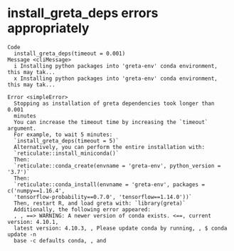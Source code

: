 # install_greta_deps errors appropriately

    Code
      install_greta_deps(timeout = 0.001)
    Message <cliMessage>
      i Installing python packages into 'greta-env' conda environment, this may tak...
      x Installing python packages into 'greta-env' conda environment, this may tak...
      
    Error <simpleError>
      Stopping as installation of greta dependencies took longer than 0.001
      minutes
      You can increase the timeout time by increasing the `timeout` argument.
      For example, to wait 5 minutes:
      `install_greta_deps(timeout = 5)`
      Alternatively, you can perform the entire installation with:
      `reticulate::install_miniconda()`
      Then:
      `reticulate::conda_create(envname = 'greta-env', python_version = '3.7')`
      Then:
      `reticulate::conda_install(envname = 'greta-env', packages = c('numpy==1.16.4',
      'tensorflow-probability==0.7.0', 'tensorflow==1.14.0'))`
      Then, restart R, and load greta with: `library(greta)`
      Additionally, the following error appeared:
      , , ==> WARNING: A newer version of conda exists. <==, current version: 4.10.1,
      latest version: 4.10.3, , Please update conda by running, , $ conda update -n
      base -c defaults conda, , and

